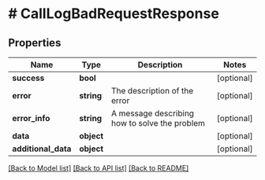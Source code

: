 # # CallLogBadRequestResponse

## Properties

Name | Type | Description | Notes
------------ | ------------- | ------------- | -------------
**success** | **bool** |  | [optional]
**error** | **string** | The description of the error | [optional]
**error_info** | **string** | A message describing how to solve the problem | [optional]
**data** | **object** |  | [optional]
**additional_data** | **object** |  | [optional]

[[Back to Model list]](../../README.md#models) [[Back to API list]](../../README.md#endpoints) [[Back to README]](../../README.md)
